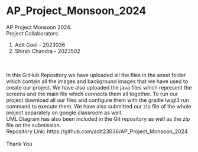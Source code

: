 # AP_Project_Monsoon_2024
AP Project Monsoon 2024.
<br>
Project Collaborators:
<br>
1. Adit Goel - 2023036
2. Shirsh Chandra - 2023502
<br>
<br>
In this GitHub Repository we have uploaded all the files in the asset folder which contain all the images and background images that we have used to create our project. We have also uploaded the java files which represent the screens and the main file which connects them all together. To run our project download all our files and configure them with the gradle lwjgl3 run command to execute them. We have also submitted our zip file of the whole project separately on google classroom as well.
<br>
UML Diagram has also been included in the Git repository as well as the zip file on the submission.
<br>
Repository Link: https://github.com/adit23036/AP_Project_Monsoon_2024
<br>
<br>
Thank You
